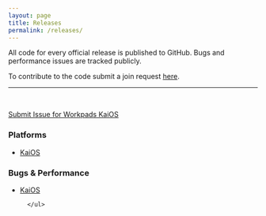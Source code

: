 ```yaml
---
layout: page
title: Releases
permalink: /releases/
---
```


<div class="home-columns">
  <div class="column-left">
<div class="home">
<p>All code for every official release is published to GitHub. Bugs and performance issues are tracked publicly.</p>
<p>To contribute to the code submit a join request <a href="https://github.com/babbworks/join/issues/new/choose">here</a>.</p>
<hr><br>
<p><a href="https://github.com/babbworks/workpadskaios/issues">Submit Issue for Workpads KaiOS</a></p>
 
</div>
</div>


 <div class="column-right">
<h3>Platforms</h3>
<ul>
    <li>
      <a href="https://github.com/babbworks/workpadskaios">KaiOS</a></li>

</ul>
<h3>Bugs & Performance</h3>
<ul>
    <li>
      <a href="https://github.com/orgs/babbworks/projects/45/">KaiOS</a></li>


      </ul>
  </div>
</div>